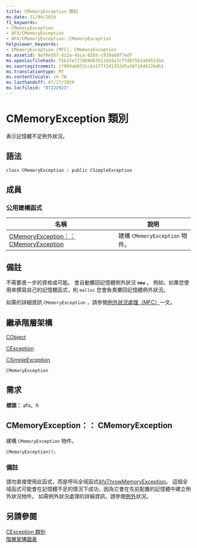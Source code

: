 ```yaml
---
title: CMemoryException 類別
ms.date: 11/04/2016
f1_keywords:
- CMemoryException
- AFX/CMemoryException
- AFX/CMemoryException::CMemoryException
helpviewer_keywords:
- CMemoryException [MFC], CMemoryException
ms.assetid: 9af0ed57-d12a-45ca-82b5-c910a60f7edf
ms.openlocfilehash: 71b17e777db9d6351192da7cffd075b3a64553bd
ms.sourcegitcommit: 1f009ab0f2cc4a177f2d1353d5a38f164612bdb1
ms.translationtype: MT
ms.contentlocale: zh-TW
ms.lasthandoff: 07/27/2020
ms.locfileid: "87222923"
---
```

# <a name="cmemoryexception-class"></a>CMemoryException 類別

表示記憶體不足例外狀況。

## <a name="syntax"></a>語法

```
class CMemoryException : public CSimpleException
```

## <a name="members"></a>成員

### <a name="public-constructors"></a>公用建構函式

|名稱|說明|
|----------|-----------------|
|[CMemoryException：： CMemoryException](#cmemoryexception)|建構 `CMemoryException` 物件。|

## <a name="remarks"></a>備註

不需要進一步的資格或可能。 會自動擲回記憶體例外狀況 **`new`** 。 例如，如果您使用來撰寫自己的記憶體函式，則 `malloc` 您會負責擲回記憶體例外狀況。

如需的詳細資訊 `CMemoryException` ，請參閱[例外狀況處理（MFC）](../../mfc/exception-handling-in-mfc.md)一文。

## <a name="inheritance-hierarchy"></a>繼承階層架構

[CObject](../../mfc/reference/cobject-class.md)

[CException](../../mfc/reference/cexception-class.md)

[CSimpleException](../../mfc/reference/csimpleexception-class.md)

`CMemoryException`

## <a name="requirements"></a>需求

**標頭：** afx。h

## <a name="cmemoryexceptioncmemoryexception"></a><a name="cmemoryexception"></a>CMemoryException：： CMemoryException

建構 `CMemoryException` 物件。

```
CMemoryException();
```

### <a name="remarks"></a>備註

請勿直接使用此函式，而是呼叫全域函式[AfxThrowMemoryException](exception-processing.md#afxthrowmemoryexception)。 這個全域函式可能會在記憶體不足的情況下成功，因為它會在先前配置的記憶體中建立例外狀況物件。 如需例外狀況處理的詳細資訊，請參閱[例外](../exception-handling-in-mfc.md)狀況。

## <a name="see-also"></a>另請參閱

[CException 類別](cexception-class.md)<br/>
[階層架構圖表](../hierarchy-chart.md)
